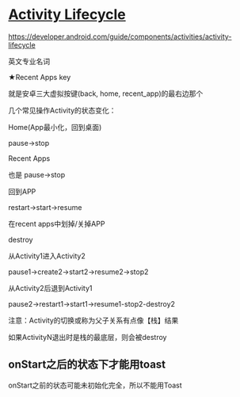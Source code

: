 # [Activity Lifecycle](/2019/12/activity_lifecycle.md)

<https://developer.android.com/guide/components/activities/activity-lifecycle>

<i class="fa fa-hashtag"></i>
英文专业名词

★Recent Apps key

就是安卓三大虚拟按键(back, home, recent_app)的最右边那个

几个常见操作Activity的状态变化：

<i class="fa fa-hashtag"></i>
Home(App最小化，回到桌面)

pause->stop

<i class="fa fa-hashtag"></i>
Recent Apps

也是 pause->stop

<i class="fa fa-hashtag"></i>
回到APP

restart->start->resume

<i class="fa fa-hashtag"></i>
在recent apps中划掉/关掉APP

destroy

<i class="fa fa-hashtag"></i>
从Activity1进入Activity2

pause1->create2->start2->resume2->stop2

<i class="fa fa-hashtag"></i>
从Activity2后退到Activity1

pause2->restart1->start1->resume1-stop2-destroy2

注意：Activity的切换或称为父子关系有点像【栈】结果

如果ActivityN退出时是栈的最底层，则会被destroy

## onStart之后的状态下才能用toast

onStart之前的状态可能未初始化完全，所以不能用Toast
